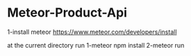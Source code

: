 # Meteor-Product-Api

1-install meteor 
https://www.meteor.com/developers/install

at the current directory run 
1-meteor npm install 
2-meteor run
